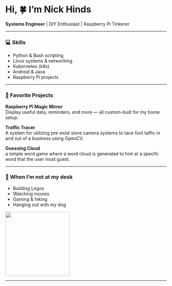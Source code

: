 #  Hi, :four_leaf_clover: I’m Nick Hinds

**Systems Engineer** | DIY Enthusiast | Raspberry Pi Tinkerer

---

### :computer: Skills
- Python & Bash scripting
- Linux systems & networking
- Kubernetes (k8s)
- Android & Java
- Raspberry Pi projects

---

### :space_invader: Favorite Projects
**Raspberry Pi Magic Mirror**  
Display useful data, reminders, and more — all custom-built for my home setup.

**Traffic Tracer** \
A system for utilizing pre-exist store camera systems to tace foot taffic in and out of a business using OpenCV.

**Guessing Cloud** \
a simple word game where a word cloud is generated to hint at a specifc word that the user must guest.

---

### :sunrise_over_mountains: When I’m not at my desk
- Building Legos
- Watching movies
- Gaming & hiking
- Hanging out with my dog

<img src="https://lh3.googleusercontent.com/pw/AP1GczOaBezC0i-ArMVfAZWofmOU3_ko8u0Jtr8wDpnbaqT9mjZ0UIvS6XQDy6pKAxpfK7w1UoNFCnJCqHokzYf-z6TDo_bZh218viVRHZmBKMCZK5r90ONiQw3fIj6OjnD-au7pTOmFfstQ5rE-HLFRDD2GfA=w1276-h1696-s-no?authuser=0" width="200"/>

---

